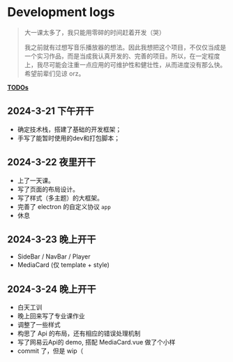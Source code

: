 # Development logs

> 大一课太多了，我只能用零碎的时间赶着开发（哭）
> 
> 我之前就有过想写音乐播放器的想法。因此我想把这个项目，不仅仅当成是一个实习作品，而是当成我认真开发的、完善的项目。所以，在一定程度上，我尽可能会注重一点应用的可维护性和健壮性，从而进度没有那么快。希望前辈们见谅 orz。

**[TODOs](./TODO.md)**

## 2024-3-21 下午开干
- 确定技术栈，搭建了基础的开发框架；
- 手写了能暂时使用的dev和打包脚本；

## 2024-3-22 夜里开干
- 上了一天课。
- 写了页面的布局设计。
- 写了样式（多主题）的大框架。
- 完善了 electron 的自定义协议 `app`
- 休息

## 2024-3-23 晚上开干
- SideBar / NavBar / Player
- MediaCard (仅 template + style)

## 2024-3-24 晚上开干
- 白天工训
- 晚上回来写了专业课作业
- 调整了一些样式
- 构思了 Api 的布局，还有相应的错误处理机制
- 写了网易云Api的 demo, 搭配 MediaCard.vue 做了个小样
- commit 了，但是 wip（

